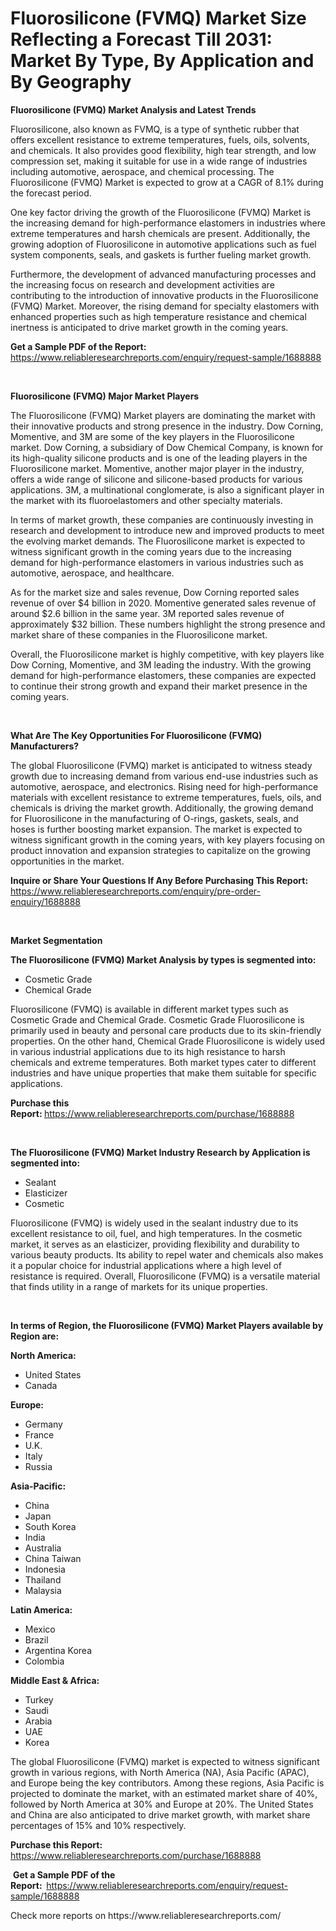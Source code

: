<p><h1>Fluorosilicone (FVMQ) Market Size Reflecting a Forecast Till 2031: Market By Type, By Application and By Geography</h1></p><p><strong>Fluorosilicone (FVMQ) Market Analysis and Latest Trends</strong></p>
<p><p>Fluorosilicone, also known as FVMQ, is a type of synthetic rubber that offers excellent resistance to extreme temperatures, fuels, oils, solvents, and chemicals. It also provides good flexibility, high tear strength, and low compression set, making it suitable for use in a wide range of industries including automotive, aerospace, and chemical processing. The Fluorosilicone (FVMQ) Market is expected to grow at a CAGR of 8.1% during the forecast period. </p><p>One key factor driving the growth of the Fluorosilicone (FVMQ) Market is the increasing demand for high-performance elastomers in industries where extreme temperatures and harsh chemicals are present. Additionally, the growing adoption of Fluorosilicone in automotive applications such as fuel system components, seals, and gaskets is further fueling market growth.</p><p>Furthermore, the development of advanced manufacturing processes and the increasing focus on research and development activities are contributing to the introduction of innovative products in the Fluorosilicone (FVMQ) Market. Moreover, the rising demand for specialty elastomers with enhanced properties such as high temperature resistance and chemical inertness is anticipated to drive market growth in the coming years.</p></p>
<p><strong>Get a Sample PDF of the Report:&nbsp;</strong> <a href="https://www.reliableresearchreports.com/enquiry/request-sample/1688888">https://www.reliableresearchreports.com/enquiry/request-sample/1688888</a></p>
<p>&nbsp;</p>
<p><strong>Fluorosilicone (FVMQ) Major Market Players</strong></p>
<p><p>The Fluorosilicone (FVMQ) Market players are dominating the market with their innovative products and strong presence in the industry. Dow Corning, Momentive, and 3M are some of the key players in the Fluorosilicone market. Dow Corning, a subsidiary of Dow Chemical Company, is known for its high-quality silicone products and is one of the leading players in the Fluorosilicone market. Momentive, another major player in the industry, offers a wide range of silicone and silicone-based products for various applications. 3M, a multinational conglomerate, is also a significant player in the market with its fluoroelastomers and other specialty materials.</p><p>In terms of market growth, these companies are continuously investing in research and development to introduce new and improved products to meet the evolving market demands. The Fluorosilicone market is expected to witness significant growth in the coming years due to the increasing demand for high-performance elastomers in various industries such as automotive, aerospace, and healthcare.</p><p>As for the market size and sales revenue, Dow Corning reported sales revenue of over $4 billion in 2020. Momentive generated sales revenue of around $2.6 billion in the same year. 3M reported sales revenue of approximately $32 billion. These numbers highlight the strong presence and market share of these companies in the Fluorosilicone market.</p><p>Overall, the Fluorosilicone market is highly competitive, with key players like Dow Corning, Momentive, and 3M leading the industry. With the growing demand for high-performance elastomers, these companies are expected to continue their strong growth and expand their market presence in the coming years.</p></p>
<p>&nbsp;</p>
<p><strong>What Are The Key Opportunities For Fluorosilicone (FVMQ) Manufacturers?</strong></p>
<p><p>The global Fluorosilicone (FVMQ) market is anticipated to witness steady growth due to increasing demand from various end-use industries such as automotive, aerospace, and electronics. Rising need for high-performance materials with excellent resistance to extreme temperatures, fuels, oils, and chemicals is driving the market growth. Additionally, the growing demand for Fluorosilicone in the manufacturing of O-rings, gaskets, seals, and hoses is further boosting market expansion. The market is expected to witness significant growth in the coming years, with key players focusing on product innovation and expansion strategies to capitalize on the growing opportunities in the market.</p></p>
<p><strong>Inquire or Share Your Questions If Any Before Purchasing This Report:</strong> <a href="https://www.reliableresearchreports.com/enquiry/pre-order-enquiry/1688888">https://www.reliableresearchreports.com/enquiry/pre-order-enquiry/1688888</a></p>
<p>&nbsp;</p>
<p><strong>Market Segmentation</strong></p>
<p><strong>The Fluorosilicone (FVMQ) Market Analysis by types is segmented into:</strong></p>
<p><ul><li>Cosmetic Grade</li><li>Chemical Grade</li></ul></p>
<p><p>Fluorosilicone (FVMQ) is available in different market types such as Cosmetic Grade and Chemical Grade. Cosmetic Grade Fluorosilicone is primarily used in beauty and personal care products due to its skin-friendly properties. On the other hand, Chemical Grade Fluorosilicone is widely used in various industrial applications due to its high resistance to harsh chemicals and extreme temperatures. Both market types cater to different industries and have unique properties that make them suitable for specific applications.</p></p>
<p><strong>Purchase this Report:&nbsp;</strong><a href="https://www.reliableresearchreports.com/purchase/1688888">https://www.reliableresearchreports.com/purchase/1688888</a></p>
<p>&nbsp;</p>
<p><strong>The Fluorosilicone (FVMQ) Market Industry Research by Application is segmented into:</strong></p>
<p><ul><li>Sealant</li><li>Elasticizer</li><li>Cosmetic</li></ul></p>
<p><p>Fluorosilicone (FVMQ) is widely used in the sealant industry due to its excellent resistance to oil, fuel, and high temperatures. In the cosmetic market, it serves as an elasticizer, providing flexibility and durability to various beauty products. Its ability to repel water and chemicals also makes it a popular choice for industrial applications where a high level of resistance is required. Overall, Fluorosilicone (FVMQ) is a versatile material that finds utility in a range of markets for its unique properties.</p></p>
<p>&nbsp;</p>
<p><strong>In terms of Region, the Fluorosilicone (FVMQ) Market Players available by Region are:</strong></p>
<p>
    <p> <strong> North America: </strong>
        <ul>
            <li>United States</li>
            <li>Canada</li>
        </ul>
        </p> 
    <p> <strong> Europe: </strong>
        <ul>
            <li>Germany</li>
            <li>France</li>
            <li>U.K.</li>
            <li>Italy</li>
            <li>Russia</li>
        </ul>
        </p> 
    <p> <strong> Asia-Pacific: </strong>
        <ul>
            <li>China</li>
            <li>Japan</li>
            <li>South Korea</li>
            <li>India</li>
            <li>Australia</li>
            <li>China Taiwan</li>
            <li>Indonesia</li>
            <li>Thailand</li>
            <li>Malaysia</li>
        </ul>
        </p> 
    <p> <strong> Latin America: </strong>
        <ul>
            <li>Mexico</li>
            <li>Brazil</li>
            <li>Argentina Korea</li>
            <li>Colombia</li>
        </ul>
        </p> 
    <p> <strong> Middle East & Africa: </strong>
        <ul>
            <li>Turkey</li>
            <li>Saudi</li>
            <li>Arabia</li>
            <li>UAE</li>
            <li>Korea</li>
        </ul>
    </p>
    </p>
<p><p>The global Fluorosilicone (FVMQ) market is expected to witness significant growth in various regions, with North America (NA), Asia Pacific (APAC), and Europe being the key contributors. Among these regions, Asia Pacific is projected to dominate the market, with an estimated market share of 40%, followed by North America at 30% and Europe at 20%. The United States and China are also anticipated to drive market growth, with market share percentages of 15% and 10% respectively.</p></p>
<p><strong>Purchase this Report: </strong><a href="https://www.reliableresearchreports.com/purchase/1688888">https://www.reliableresearchreports.com/purchase/1688888</a></p>
<p>&nbsp;<strong>Get a Sample PDF of the Report:&nbsp;&nbsp;</strong><a href="https://www.reliableresearchreports.com/enquiry/request-sample/1688888">https://www.reliableresearchreports.com/enquiry/request-sample/1688888</a></p>
<p><strong></strong></p>
<p>Check more reports on https://www.reliableresearchreports.com/</p>